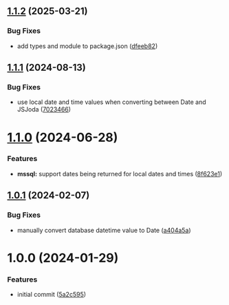 ## [1.1.2](https://github.com/dasprid/mikro-orm-js-joda/compare/v1.1.1...v1.1.2) (2025-03-21)


### Bug Fixes

* add types and module to package.json ([dfeeb82](https://github.com/dasprid/mikro-orm-js-joda/commit/dfeeb8279ab5f1765f1a4f1d8048b94dbd345e31))

## [1.1.1](https://github.com/dasprid/mikro-orm-js-joda/compare/v1.1.0...v1.1.1) (2024-08-13)


### Bug Fixes

* use local date and time values when converting between Date and JSJoda ([7023466](https://github.com/dasprid/mikro-orm-js-joda/commit/7023466dfe86693765402ad4a774c7975900f516))

# [1.1.0](https://github.com/dasprid/mikro-orm-js-joda/compare/v1.0.1...v1.1.0) (2024-06-28)


### Features

* **mssql:** support dates being returned for local dates and times ([8f623e1](https://github.com/dasprid/mikro-orm-js-joda/commit/8f623e1551b87dcaed027452ec4b74fcdf280611))

## [1.0.1](https://github.com/dasprid/mikro-orm-js-joda/compare/v1.0.0...v1.0.1) (2024-02-07)


### Bug Fixes

* manually convert database datetime value to Date ([a404a5a](https://github.com/dasprid/mikro-orm-js-joda/commit/a404a5ac926f77ae2229b935992f4eeec91a141b))

# 1.0.0 (2024-01-29)


### Features

* initial commit ([5a2c595](https://github.com/dasprid/mikro-orm-js-joda/commit/5a2c595b63bb3a8a7ec913eb61aa9a101974a722))
